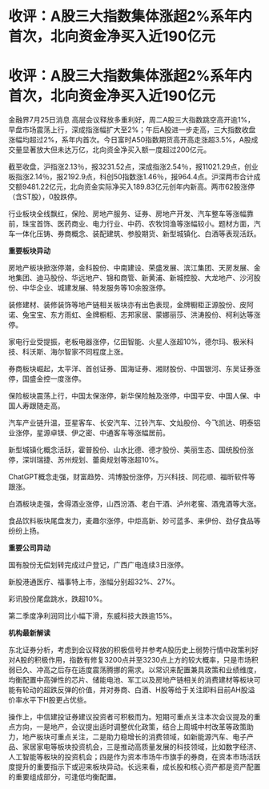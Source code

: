 # 收评：A股三大指数集体涨超2%系年内首次，北向资金净买入近190亿元

# 收评：A股三大指数集体涨超2%系年内首次，北向资金净买入近190亿元

金融界7月25日消息
高层会议释放多重利好，周二A股三大指数跳空高开逾1%，早盘市场震荡上行，深成指涨幅扩大至2%；午后A股进一步走高，三大指数收盘涨幅均超过2%，系年内首次。今日富时A50指数期货高开高走涨超3.5%，A股成交量显著放大但未达万亿，北向资金净买入额一度超过200亿元。

截至收盘，沪指涨2.13％，报3231.52点，深成指涨2.54％，报11021.29点，创业板指涨2.14％，报2192.9点，科创50指数涨1.46％，报964.4点。沪深两市合计成交额9481.22亿元，北向资金实际净买入189.83亿元创年内新高。两市62股涨停（含ST股），0股跌停。

行业板块全线飘红，保险、房地产服务、证券、房地产开发、汽车整车等涨幅靠前，珠宝首饰、医药商业、电力行业、中药、农牧饲渔等涨幅较小。题材方面，汽车一体化压铸、券商概念、装配建筑、参股期货、新型城镇化、白酒等表现活跃。

**重要板块异动**

房地产板块掀涨停潮，金科股份、中南建设、荣盛发展、滨江集团、天房发展、金地集团、迪马股份、华远地产、锦和商管、新黄浦、新城控股、大龙地产、沙河股份、中华企业、城建发展、特发服务等10余股涨停。

装修建材、装修装饰等地产链相关板块亦有出色表现，金牌橱柜正源股份、皮阿诺、兔宝宝、东方雨虹、金牌橱柜、志邦家居、蒙娜丽莎、洪涛股份、柯利达等涨停。

家电行业受提振，老板电器涨停，亿田智能、火星人涨超10%，德尔玛、极米科技、科沃斯、海尔智家不同程度上涨。

券商板块崛起，太平洋、首创证券、国海证券、湘财股份、中国银河、东吴证券涨停，国盛金控一度涨停。

保险板块震荡上行，中国太保涨停，新华保险触及涨停，中国平安、中国人保、中国人寿跟随走高。

汽车产业链升温，亚星客车、长安汽车、江铃汽车、文灿股份、今飞凯达、明泰铝业涨停，星源卓镁、伊之密、中通客车等涨幅居前。

新型城镇化概念活跃，霍普股份、山水比德、德才股份、美丽生态、国统股份涨停，深圳瑞捷、苏州规划、蕾奥规划等涨超10%。

ChatGPT概念走强，财富趋势、鸿博股份涨停，万兴科技、同花顺、福昕软件等跟涨。

白酒板块走强，舍得酒业涨停，山西汾酒、老白干酒、泸州老窖、酒鬼酒等大涨。

食品饮料板块尾盘发力，麦趣尔涨停，中炬高新、妙可蓝多、来伊份、劲仔食品等纷纷上扬。

**重要公司异动**

国有股份无偿划转完成过户登记，广西广电连续3日涨停。

新股港通医疗、福事特上市，涨幅分别超32%、27%。

彩讯股份尾盘跳水，跌超10%。

第二季度净利润同比小幅下滑，东威科技大跌逾15%。

**机构最新解读**

东北证券分析，考虑到会议释放的积极信号并参考A股历史上弱势行情中政策利好对A股的积极作用，指数有修复3200点并至3230点上方的较大概率，只是市场积弱已久、冲高之后存在适度震荡腾挪的需求。以常识来配置兼具政策和业绩维度，均衡配置中高弹性的芯片、储能电池、军工以及房地产链相关的消费建材等板块可能有轮动的超跌反弹的价值，并对券商、白酒、H股等给于关注即料目前AH股溢价率水平下H股更占优些。

操作上，中信建投证券建议投资者可积极而为。短期可重点关注本次会议提及的重点方向，一是地产，会议提出适时调整优化政策，结合上周城中村改革等政策助力，地产板块可重点关注，二是助力稳增长的消费领域，如新能源汽车、电子产品、家居家电等板块投资机会，三是推动高质量发展的科技领域，比如数字经济、人工智能等板块的投资机会；四是作为资本市场牛市旗手的券商，在资本市场活跃度提升的重要指示下或迎来板块异动。长远来看，成长股和核心资产都是资产配置的重要组成部分，可逢低均衡配置。


